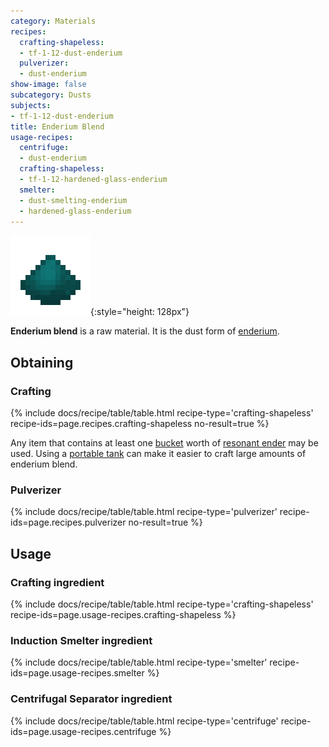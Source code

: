 ```yaml
---
category: Materials
recipes:
  crafting-shapeless:
  - tf-1-12-dust-enderium
  pulverizer:
  - dust-enderium
show-image: false
subcategory: Dusts
subjects:
- tf-1-12-dust-enderium
title: Enderium Blend
usage-recipes:
  centrifuge:
  - dust-enderium
  crafting-shapeless:
  - tf-1-12-hardened-glass-enderium
  smelter:
  - dust-smelting-enderium
  - hardened-glass-enderium
---
```


![Enderium blend](/assets/images/docs/1.12/thermal-foundation/dust-enderium.png){:style="height: 128px"}


**Enderium blend** is a raw material. It is the dust form of
[enderium](../enderium-ingot/).


Obtaining
---------

### Crafting
{% include docs/recipe/table/table.html recipe-type='crafting-shapeless' recipe-ids=page.recipes.crafting-shapeless no-result=true %}

Any item that contains at least one
[bucket](https://minecraft.gamepedia.com/Bucket) worth of [resonant
ender](../resonant-ender/) may be used. Using a [portable
tank](../../thermal-expansion/portable-tank/) can make it easier to craft large amounts of
enderium blend.

### Pulverizer
{% include docs/recipe/table/table.html recipe-type='pulverizer' recipe-ids=page.recipes.pulverizer no-result=true %}


Usage
-----

### Crafting ingredient
{% include docs/recipe/table/table.html recipe-type='crafting-shapeless' recipe-ids=page.usage-recipes.crafting-shapeless %}

### Induction Smelter ingredient
{% include docs/recipe/table/table.html recipe-type='smelter' recipe-ids=page.usage-recipes.smelter %}

### Centrifugal Separator ingredient
{% include docs/recipe/table/table.html recipe-type='centrifuge' recipe-ids=page.usage-recipes.centrifuge %}
